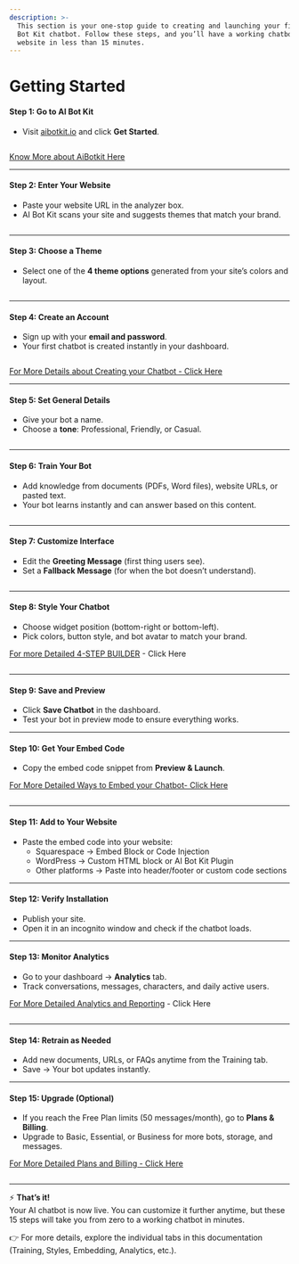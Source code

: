 ```yaml
---
description: >-
  This section is your one-stop guide to creating and launching your first AI
  Bot Kit chatbot. Follow these steps, and you’ll have a working chatbot on your
  website in less than 15 minutes.
---
```


# Getting Started

#### Step 1: Go to AI Bot Kit

* Visit [aibotkit.io](https://aibotkit.io/#chatbot-section) and click **Get Started**.

<figure><img src=".gitbook/assets/1.JPG" alt=""><figcaption></figcaption></figure>

[Know More about AiBotkit Here](introduction/what-is-ai-bot-kit.md)

***

#### Step 2: Enter Your Website

* Paste your website URL in the analyzer box.
* AI Bot Kit scans your site and suggests themes that match your brand.

<figure><img src=".gitbook/assets/2.JPG" alt=""><figcaption></figcaption></figure>

***

#### Step 3: Choose a Theme

* Select one of the **4 theme options** generated from your site’s colors and layout.

<figure><img src=".gitbook/assets/3.JPG" alt=""><figcaption></figcaption></figure>

***

#### Step 4: Create an Account

* Sign up with your **email and password**.
* Your first chatbot is created instantly in your dashboard.

<figure><img src=".gitbook/assets/image (1) (1) (1).png" alt=""><figcaption></figcaption></figure>

[For More Details about Creating your Chatbot - Click Here](broken-reference)

***

#### Step 5: Set General Details

* Give your bot a name.
* Choose a **tone**: Professional, Friendly, or Casual.

<figure><img src=".gitbook/assets/Screenshot 2025-10-03 130735.png" alt=""><figcaption></figcaption></figure>

***

#### Step 6: Train Your Bot

* Add knowledge from documents (PDFs, Word files), website URLs, or pasted text.
* Your bot learns instantly and can answer based on this content.



<figure><img src=".gitbook/assets/Screenshot 2025-10-03 130752.png" alt=""><figcaption></figcaption></figure>

***

#### Step 7: Customize Interface

* Edit the **Greeting Message** (first thing users see).
* Set a **Fallback Message** (for when the bot doesn’t understand).

<figure><img src=".gitbook/assets/Screenshot 2025-10-03 130807.png" alt=""><figcaption></figcaption></figure>

***

#### Step 8: Style Your Chatbot

* Choose widget position (bottom-right or bottom-left).
* Pick colors, button style, and bot avatar to match your brand.

[For more Detailed 4-STEP BUILDER](broken-reference) - Click Here

<figure><img src=".gitbook/assets/Screenshot 2025-10-03 130854.png" alt=""><figcaption></figcaption></figure>

***

#### Step 9: Save and Preview

* Click **Save Chatbot** in the dashboard.
* Test your bot in preview mode to ensure everything works.

***

#### Step 10: Get Your Embed Code

* Copy the embed code snippet from **Preview & Launch**.

[For More Detailed Ways to Embed your Chatbot- Click Here](broken-reference)

<figure><img src=".gitbook/assets/Screenshot 2025-10-03 130908 (1).jpg" alt=""><figcaption></figcaption></figure>

***

#### Step 11: Add to Your Website

* Paste the embed code into your website:
  * Squarespace → Embed Block or Code Injection
  * WordPress → Custom HTML block or AI Bot Kit Plugin
  * Other platforms → Paste into header/footer or custom code sections

***

#### Step 12: Verify Installation

* Publish your site.
* Open it in an incognito window and check if the chatbot loads.

***

#### Step 13: Monitor Analytics

* Go to your dashboard → **Analytics** tab.
* Track conversations, messages, characters, and daily active users.

[For More Detailed Analytics and Reporting](broken-reference) - Click Here



<figure><img src=".gitbook/assets/image (2).png" alt=""><figcaption></figcaption></figure>

***

#### Step 14: Retrain as Needed

* Add new documents, URLs, or FAQs anytime from the Training tab.
* Save → Your bot updates instantly.

***

#### Step 15: Upgrade (Optional)

* If you reach the Free Plan limits (50 messages/month), go to **Plans & Billing**.
* Upgrade to Basic, Essential, or Business for more bots, storage, and messages.

[For More Detailed Plans and Billing - Click Here](broken-reference)

<figure><img src=".gitbook/assets/image (1) (1).png" alt=""><figcaption></figcaption></figure>

***

⚡ **That’s it!**\
Your AI chatbot is now live. You can customize it further anytime, but these 15 steps will take you from zero to a working chatbot in minutes.

👉 For more details, explore the individual tabs in this documentation (Training, Styles, Embedding, Analytics, etc.).
